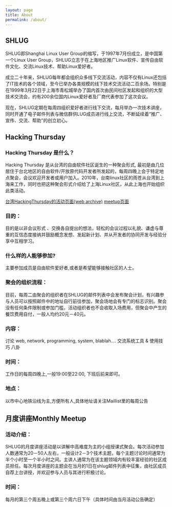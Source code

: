 ```yaml
---
layout: page
title: About
permalink: /about/
---
```


## SHLUG

SHLUG即Shanghai Linux User Group的缩写，于1997年7月份成立，是中国第一个Linux User Group，SHLUG立志于在上海地区推广Linux软件、宣传自由软件文化、交流Linux技术、帮助Linux爱好者。

成立二十年来，SHLUG每年都会组织众多线下交流活动，内容不仅有Linux还包括了IT技术的各个领域，至今已举办各类规模的线下技术交流活动二百余场。特别是在1999年3月22日于上海市青松城举办了国内首次由民间社区发起和组织的大型技术交流会，约有200余位国内Linux爱好者及厂商代表参加了这次会议。

现在，SHLUG定期在每周四组织爱好者进行线下交流，每月举办一次技术讲座，同时开通了电子邮件列表与微信群供LUG成员进行线上交流，不断延续着“推广、宣传、交流、帮助”的创立初心。

## Hacking Thursday

### Hacking Thursday 是什么？
Hacking Thursday 是从台湾的自由软件社区诞生的一种聚会形式, 最初是由几位居住于台北地区的自由软件/开放原代码开发者所发起的，每周四晚上会于特定地点聚会，会议欢迎开发者或用户加入。2010年，台南linux社区的雨苍从台湾到上海来工作，同时也把这种聚会形式介绍给了上海Linux社区，从此上海也开始组织此类活动。

[台湾HackingThursday的活动页面(web archive)](https://web.archive.org/web/20150427043147/http://hack.ingday.org/) [meetup页面](https://www.meetup.com/hackingthursday/)

### 目的：
目的是以非会议形式 、交换各自提出的想法，轻松的会议过程以礼貌、谦虚与尊重的互信态度接纳并鼓励概念发想、发起新计划、并从开发者的协同开发与经验分享中互相学习。
 

### 什么样的人能够参加?
主要参加成员是自由软件爱好者,或者是希望能够接触社区的人士。
 

### 聚会的组织流程：
目前，每周二由聚会的组织者在SHLUG的邮件列表中会发布聚会计划，有兴趣参与人员可以按照邮件中的地址自行前往参加，聚会场地会有专门的标志识别。聚会没有任何条件限制或参加门槛，活动组织者也不会收取入场费用，但聚会中产生的餐饮费用自付，一般人均约20元－40元。
 
### 内容：
讨论 web, network, programming, system, blablah….
交流系统工具 & 使用技巧
八卦
 

### 时间：
工作日的每周四晚上,一般19:00至22:00, 下班后前来即可。

### 地点：
以市中心地铁沿线为主,方便所有人,具体地址请关注Maillist里的每周公告

## 月度讲座Monthly Meetup

### 活动介绍：

SHLUG的月度讲座活动是以讲解中高难度为主的小组授课式聚会。每次活动参加人数通常为20－50人左右，一般设计2－3个技术主题，每个主题讨论时间通常为半个小时至一个半小时之间。主讲人通常为在该主题领域内有较丰富经验的社区成员担任。每次月度讲座的主题会在当月的1日在shlug邮件列表中征集，由社区成员自荐上台讲授，并欢迎参与人员与其进行积极讨论。

### 时间：

每月的第三个周五晚上或第三个周六日下午（具体时间由当月活动公告确定）
